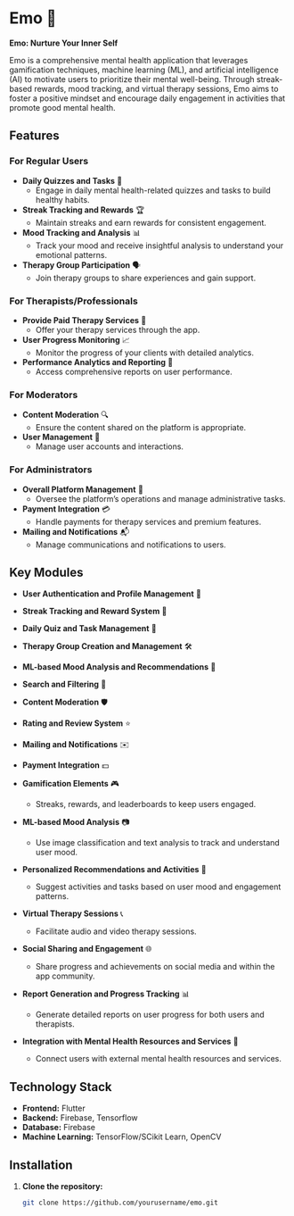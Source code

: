 # Emo 🌟
**Emo: Nurture Your Inner Self**


Emo is a comprehensive mental health application that leverages gamification techniques, machine learning (ML), and artificial intelligence (AI) to motivate users to prioritize their mental well-being. Through streak-based rewards, mood tracking, and virtual therapy sessions, Emo aims to foster a positive mindset and encourage daily engagement in activities that promote good mental health.

## Features
### For Regular Users
- **Daily Quizzes and Tasks** 📅
  - Engage in daily mental health-related quizzes and tasks to build healthy habits.
- **Streak Tracking and Rewards** 🏆
  - Maintain streaks and earn rewards for consistent engagement.
- **Mood Tracking and Analysis** 📊
  - Track your mood and receive insightful analysis to understand your emotional patterns.
- **Therapy Group Participation** 🗣️
  - Join therapy groups to share experiences and gain support.

### For Therapists/Professionals
- **Provide Paid Therapy Services** 💼
  - Offer your therapy services through the app.
- **User Progress Monitoring** 📈
  - Monitor the progress of your clients with detailed analytics.
- **Performance Analytics and Reporting** 📑
  - Access comprehensive reports on user performance.

### For Moderators
- **Content Moderation** 🔍
  - Ensure the content shared on the platform is appropriate.
- **User Management** 👥
  - Manage user accounts and interactions.

### For Administrators
- **Overall Platform Management** 🔧
  - Oversee the platform’s operations and manage administrative tasks.
- **Payment Integration** 💳
  - Handle payments for therapy services and premium features.
- **Mailing and Notifications** 📬
  - Manage communications and notifications to users.

## Key Modules
- **User Authentication and Profile Management** 🔑
- **Streak Tracking and Reward System** 🏅
- **Daily Quiz and Task Management** 📆
- **Therapy Group Creation and Management** 🛠️
- **ML-based Mood Analysis and Recommendations** 🤖
- **Search and Filtering** 🔎
- **Content Moderation** 🛡️
- **Rating and Review System** ⭐
- **Mailing and Notifications** ✉️
- **Payment Integration** 💵

- **Gamification Elements** 🎮
  - Streaks, rewards, and leaderboards to keep users engaged.
- **ML-based Mood Analysis** 📷
  - Use image classification and text analysis to track and understand user mood.
- **Personalized Recommendations and Activities** 🧠
  - Suggest activities and tasks based on user mood and engagement patterns.
- **Virtual Therapy Sessions** 📞
  - Facilitate audio and video therapy sessions.
- **Social Sharing and Engagement** 🌐
  - Share progress and achievements on social media and within the app community.
- **Report Generation and Progress Tracking** 📊
  - Generate detailed reports on user progress for both users and therapists.
- **Integration with Mental Health Resources and Services** 🏥
  - Connect users with external mental health resources and services.

## Technology Stack
- **Frontend:** Flutter
- **Backend:** Firebase, Tensorflow
- **Database:** Firebase
- **Machine Learning:** TensorFlow/SCikit Learn, OpenCV

## Installation
1. **Clone the repository:**
   ```bash
   git clone https://github.com/yourusername/emo.git
